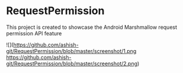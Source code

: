 # RequestPermission
This project is created to showcase the Android Marshmallow request permission API feature

![](https://github.com/ashish-git/RequestPermission/blob/master/screenshot/1.png https://github.com/ashish-git/RequestPermission/blob/master/screenshot/2.png)
